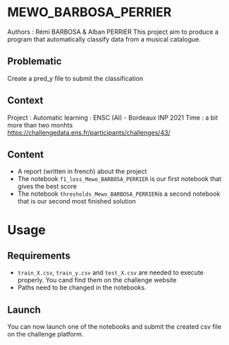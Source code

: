 # MEWO_BARBOSA_PERRIER
Authors : Rémi BARBOSA & Alban PERRIER
This project aim to produce a program that automatically classify data from a musical catalogue.

## Problematic
Create a pred_y file to submit the classification

## Context
Project : Automatic learning : ENSC (AI) - Bordeaux INP 2021 
Time : a bit more than two monhts
https://challengedata.ens.fr/participants/challenges/43/

## Content
- A report (written in french) about the project
- The notebook `f1_loss_Mewo_BARBOSA_PERRIER` is our first notebook that gives the best score
- The notebook `thresholds_Mewo_BARBOSA_PERRIER`is a second notebook that is our second most finished solution

# Usage
## Requirements 
- `train_X.csv`, `train_y.csv` and `test_X.csv` are needed to execute properly. You cand find them on the challenge website
- Paths need to be changed in the notebooks.

## Launch
You can now launch one of the notebooks and submit the created csv file on the challenge platform.
